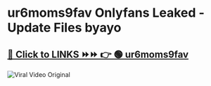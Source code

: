 
 # ur6moms9fav Onlyfans Leaked - Update Files byayo

## <h2><a href="https://clipsfans.com/ur6moms9fav&ref=git">🔗 Click to LINKS ⏩⏩ 👉 🟢 ur6moms9fav </a></h2>

<a href="https://clipsfans.com/ur6moms9fav&ref=git" rel="nofollow" data-target="animated-image.originalLink"><img src="https://i.ibb.co.com/xMMVF88/686577567.gif" alt="Viral Video Original" style="max-width: 100%; display: inline-block;" data-target="animated-image.originalImage"></a>


